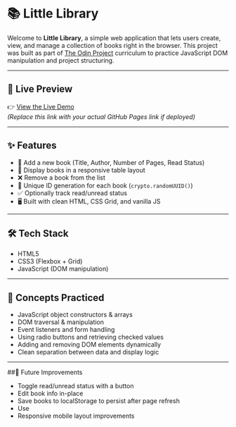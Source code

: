 # 📚 Little Library

Welcome to **Little Library**, a simple web application that lets users create, view, and manage a collection of books right in the browser. This project was built as part of [The Odin Project](https://www.theodinproject.com/) curriculum to practice JavaScript DOM manipulation and project structuring.

---

## 🔗 Live Preview

👉 [View the Live Demo](https://yourusername.github.io/little-library/)  
*(Replace this link with your actual GitHub Pages link if deployed)*

---

## ✨ Features

- 📖 Add a new book (Title, Author, Number of Pages, Read Status)
- 📄 Display books in a responsive table layout
- ❌ Remove a book from the list
- 💾 Unique ID generation for each book (`crypto.randomUUID()`)
- ✅ Optionally track read/unread status
- 🖥️ Built with clean HTML, CSS Grid, and vanilla JS

---

## 🛠️ Tech Stack

- HTML5
- CSS3 (Flexbox + Grid)
- JavaScript (DOM manipulation)

---
## 🧠 Concepts Practiced
- JavaScript object constructors & arrays
- DOM traversal & manipulation
- Event listeners and form handling
- Using radio buttons and retrieving checked values
- Adding and removing DOM elements dynamically
- Clean separation between data and display logic

---
##🚧 Future Improvements
- Toggle read/unread status with a button
- Edit book info in-place
- Save books to localStorage to persist after page refresh
- Use <dialog> modal for cleaner form UX
- Responsive mobile layout improvements
